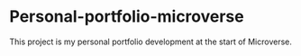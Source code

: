 # Personal-portfolio-microverse
This project is my personal portfolio development at the start of Microverse.


